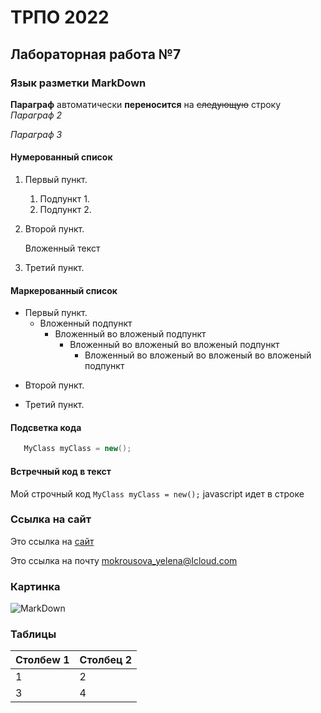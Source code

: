 ТРПО 2022
=========

Лабораторная работа №7
-------------------------

### Язык разметки MarkDown

**Параграф** 
автоматически __переносится__ на ~~следующую~~ строку
*Параграф 2*

_Параграф 3_

#### Нумерованный список

1. Первый пункт.
     1. Подпункт 1.
     1. Подпункт 2.
1. Второй пункт.

   Вложенный текст
1. Третий пункт.

#### Маркерованный список
* Первый пункт.
   * Вложенный подпункт
      - Вложенный во вложеный подпункт
         - Вложенный во вложеный во вложеный подпункт
            - Вложенный во вложеный во вложеный во вложеный подпункт
- Второй пункт.
+ Третий пункт.

#### Подсветка кода

```c#
   MyClass myClass = new();
```

#### Встречный код в текст

Мой строчный код `MyClass myClass = new();` javascript идет в строке

### Ссылка на сайт

Это ссылка на [сайт](https://rsu.edu.ru "Сайт университета")

Это ссылка на  почту <mokrousova_yelena@Icloud.com>

### Картинка

![MarkDown](https://upload.wikimedia.org/wikipedia/commons/thumb/4/48/Markdown-mark.svg/1200px-Markdown-mark.svg.png "Изображение")

### Таблицы

| Столбеw 1 | Столбец 2 |
|-----------|-----------|
|1          |      2    |
|3          |          4|
